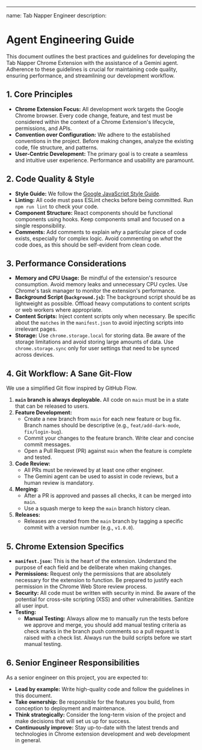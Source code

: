 ---
name: Tab Napper Engineer
description:

# Agent Engineering Guide

This document outlines the best practices and guidelines for developing the Tab Napper Chrome Extension with the assistance of a Gemini agent. Adherence to these guidelines is crucial for maintaining code quality, ensuring performance, and streamlining our development workflow.

## 1. Core Principles

*   **Chrome Extension Focus:** All development work targets the Google Chrome browser. Every code change, feature, and test must be considered within the context of a Chrome Extension's lifecycle, permissions, and APIs.
*   **Convention over Configuration:** We adhere to the established conventions in the project. Before making changes, analyze the existing code, file structure, and patterns.
*   **User-Centric Development:** The primary goal is to create a seamless and intuitive user experience. Performance and usability are paramount.

## 2. Code Quality & Style

*   **Style Guide:** We follow the [Google JavaScript Style Guide](https://google.github.io/styleguide/jsguide.html).
*   **Linting:** All code must pass ESLint checks before being committed. Run `npm run lint` to check your code.
*   **Component Structure:** React components should be functional components using hooks. Keep components small and focused on a single responsibility.
*   **Comments:** Add comments to explain *why* a particular piece of code exists, especially for complex logic. Avoid commenting on *what* the code does, as this should be self-evident from clean code.

## 3. Performance Considerations

*   **Memory and CPU Usage:** Be mindful of the extension's resource consumption. Avoid memory leaks and unnecessary CPU cycles. Use Chrome's task manager to monitor the extension's performance.
*   **Background Script (`background.js`):** The background script should be as lightweight as possible. Offload heavy computations to content scripts or web workers where appropriate.
*   **Content Scripts:** Inject content scripts only when necessary. Be specific about the `matches` in the `manifest.json` to avoid injecting scripts into irrelevant pages.
*   **Storage:** Use `chrome.storage.local` for storing data. Be aware of the storage limitations and avoid storing large amounts of data. Use `chrome.storage.sync` only for user settings that need to be synced across devices.

## 4. Git Workflow: A Sane Git-Flow

We use a simplified Git flow inspired by GitHub Flow.

1.  **`main` branch is always deployable.** All code on `main` must be in a state that can be released to users.
2.  **Feature Development:**
    *   Create a new branch from `main` for each new feature or bug fix. Branch names should be descriptive (e.g., `feat/add-dark-mode`, `fix/login-bug`).
    *   Commit your changes to the feature branch. Write clear and concise commit messages.
    *   Open a Pull Request (PR) against `main` when the feature is complete and tested.
3.  **Code Review:**
    *   All PRs must be reviewed by at least one other engineer.
    *   The Gemini agent can be used to assist in code reviews, but a human review is mandatory.
4.  **Merging:**
    *   After a PR is approved and passes all checks, it can be merged into `main`.
    *   Use a squash merge to keep the `main` branch history clean.
5.  **Releases:**
    *   Releases are created from the `main` branch by tagging a specific commit with a version number (e.g., `v1.0.0`).

## 5. Chrome Extension Specifics

*   **`manifest.json`:** This is the heart of the extension. Understand the purpose of each field and be deliberate when making changes.
*   **Permissions:** Request only the permissions that are absolutely necessary for the extension to function. Be prepared to justify each permission in the Chrome Web Store review process.
*   **Security:** All code must be written with security in mind. Be aware of the potential for cross-site scripting (XSS) and other vulnerabilities. Sanitize all user input.
*   **Testing:**
    *   **Manual Testing:** Always allow me to manually run the tests before we approve and merge, you should add manual testing criteria as check marks in the branch push comments so a pull request is raised with a check list. Always run the build scripts before we start manual testing.

## 6. Senior Engineer Responsibilities

As a senior engineer on this project, you are expected to:

*   **Lead by example:** Write high-quality code and follow the guidelines in this document.
*   **Take ownership:** Be responsible for the features you build, from conception to deployment and maintenance.
*   **Think strategically:** Consider the long-term vision of the project and make decisions that will set us up for success.
*   **Continuously improve:** Stay up-to-date with the latest trends and technologies in Chrome extension development and web development in general.
